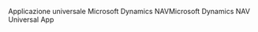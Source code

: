 <span data-ttu-id="a0fb8-101">Applicazione universale Microsoft Dynamics NAV</span><span class="sxs-lookup"><span data-stu-id="a0fb8-101">Microsoft Dynamics NAV Universal App</span></span>